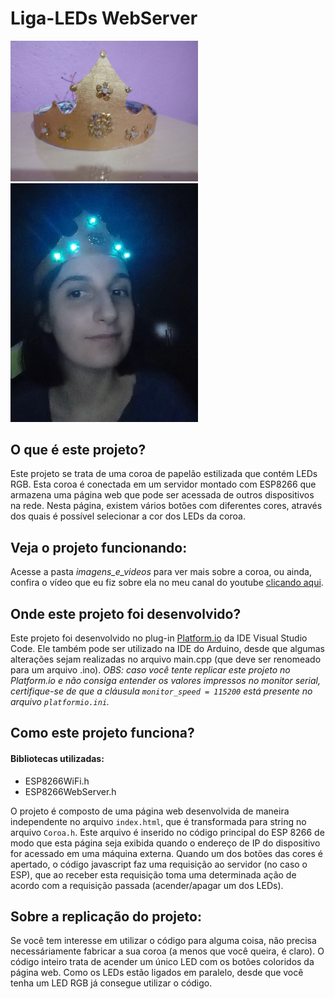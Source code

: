 # Liga-LEDs WebServer
<img src = "imagens_e_videos/coroa3.jpeg" width = 300>
<img src = "imagens_e_videos/coroa_ligada.jpeg" width = 300>

## O que é este projeto?
Este projeto se trata de uma coroa de papelão estilizada que contém LEDs RGB. Esta coroa é conectada em um servidor montado com ESP8266 que armazena uma página web que pode ser acessada de outros dispositivos na rede. Nesta página, existem vários botões com diferentes cores, através dos quais é possível selecionar a cor dos LEDs da coroa.

## Veja o projeto funcionando:
Acesse a pasta *imagens_e_videos* para ver mais sobre a coroa, ou ainda, confira o vídeo que eu fiz sobre ela no meu canal do youtube [clicando aqui](https://www.youtube.com/watch?v=0VA3Du-8e3U).

## Onde este projeto foi desenvolvido?
Este projeto foi desenvolvido no plug-in [Platform.io](https://platformio.org/) da IDE Visual Studio Code. Ele também pode ser utilizado na IDE do Arduino, desde que algumas alterações sejam realizadas no arquivo main.cpp (que deve ser renomeado para um arquivo .ino). *OBS: caso você tente replicar este projeto no Platform.io e não consiga entender os valores impressos no monitor serial, certifique-se de que a cláusula `monitor_speed = 115200` está presente no arquivo `platformio.ini`.*

## Como este projeto funciona?
#### Bibliotecas utilizadas:
  * ESP8266WiFi.h
  * ESP8266WebServer.h

O projeto é composto de uma página web desenvolvida de maneira independente no arquivo `index.html`, que é transformada para string no arquivo `Coroa.h`. Este arquivo é inserido no código principal do ESP 8266 de modo que esta página seja exibida quando o endereço de IP do dispositivo for acessado em uma máquina externa. 
Quando um dos botões das cores é apertado, o código javascript faz uma requisição ao servidor (no caso o ESP), que ao receber esta requisição toma uma determinada ação de acordo com a requisição passada (acender/apagar um dos LEDs).

## Sobre a replicação do projeto:
Se você tem interesse em utilizar o código para alguma coisa, não precisa necessáriamente fabricar a sua coroa (a menos que você queira, é claro). O código inteiro trata de acender um único LED com os botões coloridos da página web. Como os LEDs estão ligados em paralelo, desde que você tenha um LED RGB já consegue utilizar o código.
